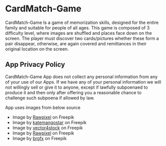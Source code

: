 # CardMatch-Game

CardMatch-Game Is a game of memorization skills, designed for the entire family and suitable for people of all ages.
This game is composed of 3 difficulty level, where images are shuffled and places face down on the screen. The player must discover two cards/pictures whether these form a pair disappear, otherwise, are again covered and remittances in their original location on the screen. 

## App Privacy Policy

CardMatch-Game App does not collect any personal information from any of your use of our Apps. If we have any of your personal information we will not willingly sell or give it to anyone, except if lawfully subpoenaed to produce it and then only after offering you a reasonable chance to challenge such subpoena if allowed by law.


App uses images from below source 
- Image by [Rawpixel](https://www.freepik.com/free-vector/illustration-education-concept_2922224.htm#query=alphabets&position=22) on Freepik 
- Image by [katemangostar](https://www.freepik.com/free-vector/vegan-food-icon-set_1229133.htm#query=vegitables%20icons&position=2&from_view=search&track=ais) on Freepik 
- Image by [vector4stock](https://www.freepik.com/free-vector/fruits-set-white-fruits-including-apple-lemon-raspberry-grape-orange-plum-coconut-pineapple-white-currant-strawberry-banana-pomegranat-blackberry-melon-fig-lime-pear-cherry-kiwi_25333978.htm#query=fuits&position=27&from_view=search&track=sph”) on Freepik 
- Image by [Rawpixel](https://www.freepik.com/free-vector/illustration-drawing-style-set-wildlife_2610041.htm#query=animals&position=15&from_view=search&track=sph) on Freepik 
- Image by [brgfx](https://www.freepik.com/free-vector/large-set-transport_4453081.htm#query=vehicles&position=0&from_view=search&track=sph”) on Freepik 
